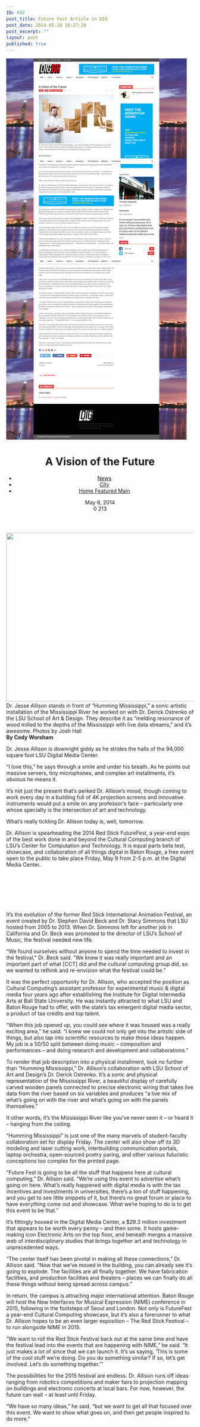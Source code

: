 ```yaml
---
ID: 692
post_title: Future Fest Article in DIG
post_date: 2014-05-10 16:27:20
post_excerpt: ""
layout: post
published: true
---
```

<a href="/uploads/2014/05/A-Vision-of-the-Future-Dig-Baton-Rouge.png"><img class="alignnone size-large wp-image-693" alt="A Vision of the Future   Dig Baton Rouge" src="/uploads/2014/05/A-Vision-of-the-Future-Dig-Baton-Rouge-485x1024.png" width="485" height="1024" /></a>

<!--more-->

<header>
<h1 itemprop="name">A Vision of the Future</h1>
<div>
<ul>
	<li><a href="http://digbatonrouge.com/category/news/">News</a></li>
	<li><a href="http://digbatonrouge.com/category/news/city/">City</a></li>
	<li><a href="http://digbatonrouge.com/category/home-featured-main/">Home Featured Main</a></li>
</ul>
<time itemprop="dateCreated" datetime="2014-05-06T20:14:37+00:00">May 6, 2014</time>
<div>0 213</div>
</div>
</header>
<div><a title="A Vision of the Future" href="http://digbatonrouge.com/wp-content/uploads/2014/05/Anchor-Jesse-Allison-LSU-copy.jpg" rel="bookmark"><img itemprop="image" title="A Vision of the Future" alt="" src="http://digbatonrouge.com/wp-content/uploads/2014/05/Anchor-Jesse-Allison-LSU-copy-700x453.jpg" width="700" height="453" data-cfsrc="http://digbatonrouge.com/wp-content/uploads/2014/05/Anchor-Jesse-Allison-LSU-copy-700x453.jpg" /></a>Dr. Jesse Allison stands in front of “Humming Mississippi,” a sonic artistic installation of the Mississippi River he worked on with Dr. Derick Ostrenko of the LSU School of Art &amp; Design. They describe it as “melding resonance of wood milled to the depths of the Mississippi with live data streams,” and it’s awesome. Photos by Josh Hall

</div>
<strong>By Cody Worsham</strong>

Dr. Jesse Allison is downright giddy as he strides the halls of the 94,000 square foot LSU Digital Media Center.

“I love this,” he says through a smile and under his breath. As he points out massive servers, tiny microphones, and complex art installments, it’s obvious he means it.

It’s not just the present that’s perked Dr. Allison’s mood, though coming to work every day in a building full of 4K projection screens and innovative instruments would put a smile on any professor’s face – particularly one whose specialty is the intersection of art and technology.

What’s really tickling Dr. Allison today is, well, tomorrow.

Dr. Allison is spearheading the 2014 Red Stick FutureFest, a year-end expo of the best work done in and beyond the Cultural Computing branch of LSU’s Center for Computation and Technology. It is equal parts beta test, showcase, and collaboration of all things digital in Baton Rouge, a free event open to the public to take place Friday, May 9 from 2-5 p.m. at the Digital Media Center.
<div>
<div id="div-gpt-ad-1394055870241-1">
<div id="google_ads_iframe_/42051717/DIG-in-line_0__container__"><iframe id="google_ads_iframe_/42051717/DIG-in-line_0" name="google_ads_iframe_/42051717/DIG-in-line_0" height="100" width="700" frameborder="0" marginwidth="0" marginheight="0" scrolling="no"></iframe></div>
</div>
</div>
It’s the evolution of the former Red Stick International Animation Festival, an event created by Dr. Stephen David Beck and Dr. Stacy Simmons that LSU hosted from 2005 to 2013. When Dr. Simmons left for another job in California and Dr. Beck was promoted to the director of LSU’s School of Music, the festival needed new life.

“We found ourselves without anyone to spend the time needed to invest in the festival,” Dr. Beck said. “We knew it was really important and an important part of what [CCT] did and the cultural computing group did, so we wanted to rethink and re-envision what the festival could be.”

It was the perfect opportunity for Dr. Allison, who accepted the position as Cultural Computing’s assistant professor for experimental music &amp; digital media four years ago after establishing the Institute for Digital Intermedia Arts at Ball State University. He was instantly attracted to what LSU and Baton Rouge had to offer, with the state’s tax emergent digital media sector, a product of tax credits and top talent.

“When this job opened up, you could see where it was housed was a really exciting area,” he said. “I knew we could not only get into the artistic side of things, but also tap into scientific resources to make those ideas happen. My job is a 50/50 split between doing music – composition and performances – and doing research and development and collaborations.”

To render that job description into a physical installment, look no further than “Humming Mississippi,” Dr. Allison’s collaboration with LSU School of Art and Design’s Dr. Derick Ostrenko. It’s a sonic and physical representation of the Mississippi River, a beautiful display of carefully carved wooden panels connected to precise electronic wiring that takes live data from the river based on six variables and produces “a live mix of what’s going on with the river and what’s going on with the panels themselves.”

It other words, it’s the Mississippi River like you’ve never seen it – or heard it – hanging from the ceiling.

“Humming Mississippi” is just one of the many marvels of student-faculty collaboration set for display Friday. The center will also show off its 3D modeling and laser cutting work, interbuilding communication portals, laptop orchestra, open-sourced poetry paring, and other various futuristic conceptions too complex for the printed page.

“Future Fest is going to be all the stuff that happens here at cultural computing,” Dr. Allison said. “We’re using this event to advertise what’s going on here. What’s really happened with digital media is with the tax incentives and investments in universities, there’s a ton of stuff happening, and you get to see little snippets of it, but there’s no great forum or place to have everything come out and showcase. What we’re hoping to do is to get this event to be that.”

It’s fittingly housed in the Digital Media Center, a $29.3 million investment that appears to be worth every penny – and then some. It hosts game-making icon Electronic Arts on the top floor, and beneath merges a massive web of interdisciplinary studies that brings together art and technology in unprecedented ways.

“The center itself has been pivotal in making all these connections,” Dr. Allison said. “Now that we’ve moved in the building, you can already see it’s going to explode. The facilities are all finally together. We have fabrication facilities, and production facilities and theaters – places we can finally do all these things without being spread across campus.”

In return, the campus is attracting major international attention. Baton Rouge will host the New Interfaces for Musical Expression (NIME) conference in 2015, following in the footsteps of Seoul and London. Not only is FutureFest a year-end Cultural Computing showcase, but it’s also a forerunner to what Dr. Allison hopes to be an even larger exposition – The Red Stick Festival – to run alongside NIME in 2015.

“We want to roll the Red Stick Festival back out at the same time and have the festival lead into the events that are happening with NIME,” he said. “It just makes a lot of since that we can launch it. It’s us saying, ‘This is some of the cool stuff we’re doing. Do you do something similar? If so, let’s get involved. Let’s do something together.’”

The possibilities for the 2015 festival are endless. Dr. Allison runs off ideas ranging from robotics competitions and maker fairs to projection mapping on buildings and electronic concerts at local bars. For now, however, the future can wait – at least until Friday.

“We have so many ideas,” he said, “but we want to get all that focused over this event. We want to show what goes on, and then get people inspired to do more.”

&nbsp;